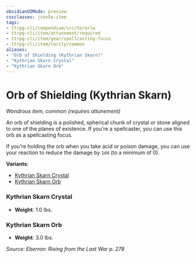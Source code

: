 ```yaml
---
obsidianUIMode: preview
cssclasses: json5e-item
tags:
- ttrpg-cli/compendium/src/5e/erlw
- ttrpg-cli/item/attunement/required
- ttrpg-cli/item/gear/spellcasting-focus
- ttrpg-cli/item/rarity/common
aliases: 
- "Orb of Shielding (Kythrian Skarn)"
- "Kythrian Skarn Crystal"
- "Kythrian Skarn Orb"
---
```

# Orb of Shielding (Kythrian Skarn)
*Wondrous item, common (requires attunement)*  


An orb of shielding is a polished, spherical chunk of crystal or stone aligned to one of the planes of existence. If you're a spellcaster, you can use this orb as a spellcasting focus.

If you're holding the orb when you take acid or poison damage, you can use your reaction to reduce the damage by `1d4` (to a minimum of 0).

**Variants**:
- [Kythrian Skarn Crystal](#Kythrian%20Skarn%20Crystal)
- [Kythrian Skarn Orb](#Kythrian%20Skarn%20Orb)

### Kythrian Skarn Crystal

- **Weight**: 1.0 lbs.

### Kythrian Skarn Orb

- **Weight**: 3.0 lbs.


*Source: Eberron: Rising from the Last War p. 278*
